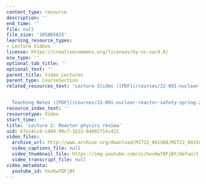 ```yaml
---
content_type: resource
description: ''
end_time: ''
file: null
file_size: '185865625'
learning_resource_types:
- Lecture Videos
license: https://creativecommons.org/licenses/by-nc-sa/4.0/
ocw_type: ''
optional_tab_title: ''
optional_text: ''
parent_title: Video Lectures
parent_type: CourseSection
related_resources_text: 'Lecture Slides ([PDF](/courses/22-091-nuclear-reactor-safety-spring-2008/resources/mit22_091s08_lec02))#


  Teaching Notes ([PDF](/courses/22-091-nuclear-reactor-safety-spring-2008/resources/mit22_091s08_lec02note))'
resource_index_text: ''
resourcetype: Video
start_time: ''
title: 'Lecture 2: Reactor physics review'
uid: 67e14ccd-c404-90c7-1b21-64892714c421
video_files:
  archive_url: http://www.archive.org/download/MIT22_091S08/MIT22_091S08lec02_300k.mp4
  video_captions_file: null
  video_thumbnail_file: https://img.youtube.com/vi/hov6w7QFjBY/default.jpg
  video_transcript_file: null
video_metadata:
  youtube_id: hov6w7QFjBY
---
```

